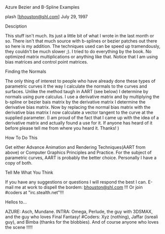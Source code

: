 
Azure Bezier and B-Spline Examples

plash  [bhouston@shl.com]
July 29, 1997


Desciption

This stuff isn't much.  Its just a little bit of what I wrote in the last
month or so.  There isn't that much source with b-splines or bezier patches
out there so here is my addition.  The techniques used can be speed up
tramendously, they couldn't be much slower ;).  I tried to do everything
by the book.  No optimized matrix multiplications or anything like that.
Notice that I am using bias matrices and control point matrices.


Finding the Normals

The only thing of interest to people who have already done these types of
parametric curves it the way I calculate the normals to the curves and
surfaces.  Unlike the method taugh in AART (see below) I determine by normals
using pure calculus.  I use a derivative matrix and by multiplying the b-spline
or bezier bais matrix by the derivative matrix I determine the derivative bias
matrix.  Now by replacing the normal bias matrix with the derivative bias matrix
I now calculate a vector tangent to the curve at the supplied parameter.  (I
am proud of the fact that I came up with the idea of a derivative matrix and
actually found a use for it.  If anyone has heard of it before please tell me
from where you heard it.  Thanks! )


How To Do This

Get either Advance Animation and Rendering Techniques(AART from above) or
Computer Graphics Principles and Practice.  For the subject of parametric
curves, AART is probably the better choice.  Personally I have a copy of both.


Tell Me What You Think

If you have any suggestions or questions I will respond the best I can.
E-mail me at work to dispell the bordem: bhouston@shl.com !!!  Or join #coders
at "irc.stealth.net"!!!


Hellos to...

AZURE: Asch, Mundane.
INTRA: Omega, Perlude, the guy with 3DSMAX, and the guy who loves Final Fantasy!
#Coders: Xyz (nothing), Jaffar (isreali guy), and Bimba (thanks for the blobbies).
And of course anyone who loves the scene !!!!!
